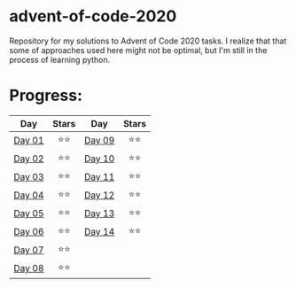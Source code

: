 # advent-of-code-2020
Repository for my solutions to Advent of Code 2020 tasks. I realize that that some of approaches used here might not be optimal, but I'm still in the process of learning python.

# Progress:
| Day                                            | Stars | Day                                            | Stars |
| -----------------------------------------------|:-----:| -----------------------------------------------|:-----:|
| [Day 01](https://adventofcode.com/2020/day/1)   | ⭐⭐ |[Day 09](https://adventofcode.com/2020/day/9)    |  ⭐⭐ |
| [Day 02](https://adventofcode.com/2020/day/2)   | ⭐⭐ |[Day 10](https://adventofcode.com/2020/day/10)   |  ⭐⭐ |
| [Day 03](https://adventofcode.com/2020/day/3)   | ⭐⭐ |[Day 11](https://adventofcode.com/2020/day/11)   |  ⭐⭐ |
| [Day 04](https://adventofcode.com/2020/day/4)   | ⭐⭐ |[Day 12](https://adventofcode.com/2020/day/12)   |  ⭐⭐ |
| [Day 05](https://adventofcode.com/2020/day/5)   | ⭐⭐ |[Day 13](https://adventofcode.com/2020/day/13)   |  ⭐⭐ |
| [Day 06](https://adventofcode.com/2020/day/6)   | ⭐⭐ |[Day 14](https://adventofcode.com/2020/day/14)   |  ⭐⭐ |
| [Day 07](https://adventofcode.com/2020/day/7)   | ⭐⭐ |
| [Day 08](https://adventofcode.com/2020/day/8)   | ⭐⭐ |

